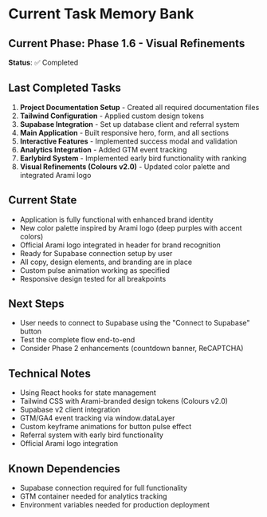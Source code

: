 # Current Task Memory Bank

## Current Phase: Phase 1.6 - Visual Refinements
**Status**: ✅ Completed

## Last Completed Tasks
1. **Project Documentation Setup** - Created all required documentation files
2. **Tailwind Configuration** - Applied custom design tokens
3. **Supabase Integration** - Set up database client and referral system
4. **Main Application** - Built responsive hero, form, and all sections
5. **Interactive Features** - Implemented success modal and validation
6. **Analytics Integration** - Added GTM event tracking
7. **Earlybird System** - Implemented early bird functionality with ranking
8. **Visual Refinements (Colours v2.0)** - Updated color palette and integrated Arami logo

## Current State
- Application is fully functional with enhanced brand identity
- New color palette inspired by Arami logo (deep purples with accent colors)
- Official Arami logo integrated in header for brand recognition
- Ready for Supabase connection setup by user
- All copy, design elements, and branding are in place
- Custom pulse animation working as specified
- Responsive design tested for all breakpoints

## Next Steps
- User needs to connect to Supabase using the "Connect to Supabase" button
- Test the complete flow end-to-end
- Consider Phase 2 enhancements (countdown banner, ReCAPTCHA)

## Technical Notes
- Using React hooks for state management
- Tailwind CSS with Arami-branded design tokens (Colours v2.0)
- Supabase v2 client integration
- GTM/GA4 event tracking via window.dataLayer
- Custom keyframe animations for button pulse effect
- Referral system with early bird functionality
- Official Arami logo integration

## Known Dependencies
- Supabase connection required for full functionality
- GTM container needed for analytics tracking
- Environment variables needed for production deployment